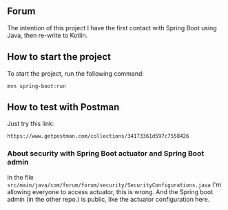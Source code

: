 ## Forum 
The intention of this project I have the first contact with Spring Boot using Java, then re-write to Kotlin.

## How to start the project
To start the project, run the following command:

```mvn spring-boot:run```

## How to test with Postman
Just try this link:

```https://www.getpostman.com/collections/34173361d597c7558426```
 
 
 ### About security with Spring Boot actuator and Spring Boot admin 
 In the file ```src/main/java/com/forum/forum/security/SecurityConfigurations.java``` I'm allowing everyone to access actuator, this is wrong. And the Spring boot admin (in the other repo.) is public, like the actuator configuration here.